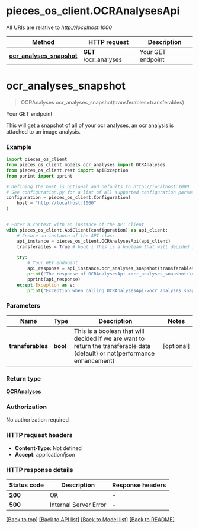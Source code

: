 # pieces_os_client.OCRAnalysesApi

All URIs are relative to *http://localhost:1000*

Method | HTTP request | Description
------------- | ------------- | -------------
[**ocr_analyses_snapshot**](OCRAnalysesApi#ocr_analyses_snapshot) | **GET** /ocr_analyses | Your GET endpoint


# **ocr_analyses_snapshot**
> OCRAnalyses ocr_analyses_snapshot(transferables=transferables)

Your GET endpoint

This will get a snapshot of all of your ocr analyses, an ocr analysis is attached to an image analysis.

### Example


```python
import pieces_os_client
from pieces_os_client.models.ocr_analyses import OCRAnalyses
from pieces_os_client.rest import ApiException
from pprint import pprint

# Defining the host is optional and defaults to http://localhost:1000
# See configuration.py for a list of all supported configuration parameters.
configuration = pieces_os_client.Configuration(
    host = "http://localhost:1000"
)


# Enter a context with an instance of the API client
with pieces_os_client.ApiClient(configuration) as api_client:
    # Create an instance of the API class
    api_instance = pieces_os_client.OCRAnalysesApi(api_client)
    transferables = True # bool | This is a boolean that will decided if we are want to return the transferable data (default) or not(performance enhancement) (optional)

    try:
        # Your GET endpoint
        api_response = api_instance.ocr_analyses_snapshot(transferables=transferables)
        print("The response of OCRAnalysesApi->ocr_analyses_snapshot:\n")
        pprint(api_response)
    except Exception as e:
        print("Exception when calling OCRAnalysesApi->ocr_analyses_snapshot: %s\n" % e)
```



### Parameters


Name | Type | Description  | Notes
------------- | ------------- | ------------- | -------------
 **transferables** | **bool**| This is a boolean that will decided if we are want to return the transferable data (default) or not(performance enhancement) | [optional] 

### Return type

[**OCRAnalyses**](OCRAnalyses)

### Authorization

No authorization required

### HTTP request headers

 - **Content-Type**: Not defined
 - **Accept**: application/json

### HTTP response details

| Status code | Description | Response headers |
|-------------|-------------|------------------|
**200** | OK |  -  |
**500** | Internal Server Error |  -  |

[[Back to top]](#) [[Back to API list]](../README#documentation-for-api-endpoints) [[Back to Model list]](../README#documentation-for-models) [[Back to README]](../README)

